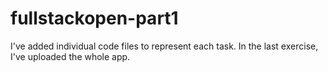 # fullstackopen-part1

I've added individual code files to represent each task. In the last exercise, I've uploaded the whole app.